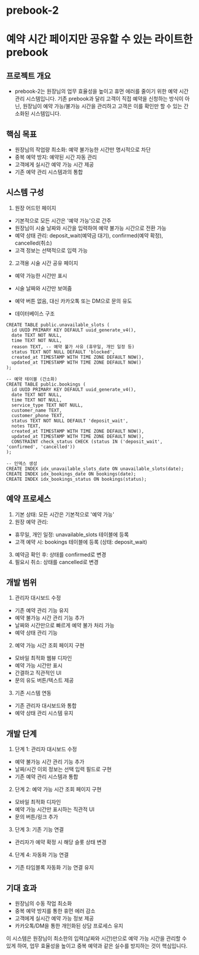 # prebook-2
# 예약 시간 페이지만 공유할 수 있는 라이트한 prebook
## 프로젝트 개요
- prebook-2는 원장님의 업무 효율성을 높이고 휴먼 에러를 줄이기 위한 예약 시간 관리 시스템입니다. 기존 prebook과 달리 고객이 직접 예약을 신청하는 방식이 아닌, 원장님이 예약 가능/불가능 시간을 관리하고 고객은 이를 확인만 할 수 있는 간소화된 시스템입니다.

## 핵심 목표

- 원장님의 작업량 최소화: 예약 불가능한 시간만 명시적으로 차단
- 중복 예약 방지: 예약된 시간 자동 관리
- 고객에게 실시간 예약 가능 시간 제공
- 기존 예약 관리 시스템과의 통합

## 시스템 구성

1. 원장 어드민 페이지

  - 기본적으로 모든 시간은 '예약 가능'으로 간주
  - 원장님이 시술 날짜와 시간을 입력하여 예약 불가능 시간으로 전환 가능
  - 예약 상태 관리: deposit_wait(예약금 대기), confirmed(예약 확정), cancelled(취소)
  - 고객 정보는 선택적으로 입력 가능


2. 고객용 시술 시간 공유 페이지

  - 예약 가능한 시간만 표시
  - 시술 날짜와 시간만 보여줌
  - 예약 버튼 없음, 대신 카카오톡 또는 DM으로 문의 유도



- 데이터베이스 구조
```sql-- 예약 불가능한 시간 관리 테이블
CREATE TABLE public.unavailable_slots (
  id UUID PRIMARY KEY DEFAULT uuid_generate_v4(),
  date TEXT NOT NULL,
  time TEXT NOT NULL,
  reason TEXT, -- 예약 불가 사유 (휴무일, 개인 일정 등)
  status TEXT NOT NULL DEFAULT 'blocked',
  created_at TIMESTAMP WITH TIME ZONE DEFAULT NOW(),
  updated_at TIMESTAMP WITH TIME ZONE DEFAULT NOW()
);

-- 예약 테이블 (간소화)
CREATE TABLE public.bookings (
  id UUID PRIMARY KEY DEFAULT uuid_generate_v4(),
  date TEXT NOT NULL,
  time TEXT NOT NULL,
  service_type TEXT NOT NULL,
  customer_name TEXT,
  customer_phone TEXT, 
  status TEXT NOT NULL DEFAULT 'deposit_wait',
  notes TEXT,
  created_at TIMESTAMP WITH TIME ZONE DEFAULT NOW(),
  updated_at TIMESTAMP WITH TIME ZONE DEFAULT NOW(),
  CONSTRAINT check_status CHECK (status IN ('deposit_wait', 'confirmed', 'cancelled'))
);

-- 인덱스 생성
CREATE INDEX idx_unavailable_slots_date ON unavailable_slots(date);
CREATE INDEX idx_bookings_date ON bookings(date);
CREATE INDEX idx_bookings_status ON bookings(status);
```

## 예약 프로세스

1. 기본 상태: 모든 시간은 기본적으로 '예약 가능'
2. 원장 예약 관리:

- 휴무일, 개인 일정: unavailable_slots 테이블에 등록
- 고객 예약 시: bookings 테이블에 등록 (상태: deposit_wait)


3. 예약금 확인 후: 상태를 confirmed로 변경
4. 필요시 취소: 상태를 cancelled로 변경

## 개발 범위

1. 관리자 대시보드 수정

- 기존 예약 관리 기능 유지
- 예약 불가능 시간 관리 기능 추가
- 날짜와 시간만으로 빠르게 예약 불가 처리 가능
- 예약 상태 관리 기능


2. 예약 가능 시간 조회 페이지 구현

- 모바일 최적화 웹뷰 디자인
- 예약 가능 시간만 표시
- 간결하고 직관적인 UI
- 문의 유도 버튼/텍스트 제공


3. 기존 시스템 연동

- 기존 관리자 대시보드와 통합
- 예약 상태 관리 시스템 유지



## 개발 단계

1. 단계 1: 관리자 대시보드 수정

- 예약 불가능 시간 관리 기능 추가
- 날짜/시간 이외 정보는 선택 입력 필드로 구현
- 기존 예약 관리 시스템과 통합


2. 단계 2: 예약 가능 시간 조회 페이지 구현

- 모바일 최적화 디자인
- 예약 가능 시간만 표시하는 직관적 UI
- 문의 버튼/링크 추가


3. 단계 3: 기존 기능 연결

- 관리자가 예약 확정 시 해당 슬롯 상태 변경


4. 단계 4: 자동화 기능 연결

- 기존 타임블록 자동화 기능 연결 유지



## 기대 효과

- 원장님의 수동 작업 최소화
- 중복 예약 방지를 통한 휴먼 에러 감소
- 고객에게 실시간 예약 가능 정보 제공
- 카카오톡/DM을 통한 개인화된 상담 프로세스 유지

이 시스템은 원장님이 최소한의 입력(날짜와 시간)만으로 예약 가능 시간을 관리할 수 있게 하여, 업무 효율성을 높이고 중복 예약과 같은 실수를 방지하는 것이 핵심입니다.
